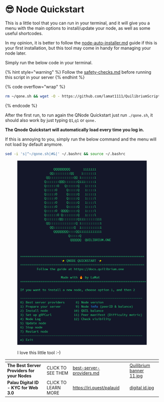 # 😎 Node Quickstart

This is a little tool that you can run in your terminal, and it will give you a menu with the main options to install/update your node, as well as some useful shortcodes.

In my opinion, it is better to follow the [node-auto-installer.md](node-auto-installer.md "mention") guide if this is your first installation, but this tool may come in handy for managing your node later.

Simply run the below code in your terminal.

{% hint style="warning" %}
Follow the [safety-checks.md](safety-checks.md "mention") before running this script in your server
{% endhint %}

{% code overflow="wrap" %}
```bash
rm ~/qone.sh && wget -O - https://github.com/lamat1111/QuilibriumScripts/raw/main/qone.sh && chmod +x ~/qone.sh && ./qone.sh || wget -O ~/qone.sh https://github.com/lamat1111/QuilibriumScripts/raw/main/qone.sh && chmod +x ~/qone.sh && ./qone.sh
```
{% endcode %}

After the first run, to run again the QNode Quickstart just run `./qone.sh`, it should also work by just typing `Q1`,`q1` or `qone.`

**The Qnode Quickstart will automatically load every time you log in.**

If this is annoying to you, simply run the below command and the menu will not load by default anymore.

```bash
sed -i 's|^~/qone.sh|#&|' ~/.bashrc && source ~/.bashrc
```

<figure><img src=".gitbook/assets/qone_qucikstart_screenshot (1).png" alt=""><figcaption><p>I love this little tool :-)</p></figcaption></figure>

<table data-card-size="large" data-column-title-hidden data-view="cards" data-full-width="false"><thead><tr><th></th><th></th><th data-hidden data-card-target data-type="content-ref"></th><th data-hidden></th><th data-hidden data-card-cover data-type="files"></th></tr></thead><tbody><tr><td><strong>The Best Server Providers for your Nodes</strong></td><td>CLICK TO SEE THEM</td><td><a href="best-server-providers.md">best-server-providers.md</a></td><td></td><td><a href=".gitbook/assets/Quilibrium banner 11.jpg">Quilibrium banner 11.jpg</a></td></tr><tr><td><strong>Palau Digital ID - KYC for Web 3.0</strong></td><td>CLICK TO LEARN MORE</td><td><a href="https://iri.quest/palauid">https://iri.quest/palauid</a></td><td></td><td><a href=".gitbook/assets/digital id.jpg">digital id.jpg</a></td></tr></tbody></table>
